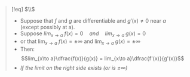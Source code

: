 > [!eq] $\\$
> - Suppose that $f$ and $g$ are differentiable and $g'(x) \neq 0$ near $a$ (except possibly at a).
> - Suppose $lim_{x\to a}\; f(x) = 0 \quad and\quad lim_{x\to a}\; g(x) = 0$
> - or that $\lim_{x\to a}\; f(x) = \pm \infty$ and $\lim_{x\to a}\; g(x) = \pm \infty$
> - Then:$$lim_{x\to a}\dfrac{f(x)}{g(x)} = lim_{x\to a}\dfrac{f'(x)}{g'(x)}$$
> - *If the limit on the right side exists (or is $\pm \infty$)*